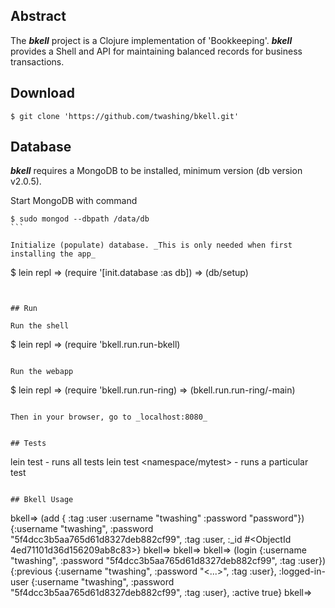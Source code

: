 
## Abstract
The _**bkell**_ project is a Clojure implementation of 'Bookkeeping'. _**bkell**_ provides a Shell and API for maintaining balanced records for business transactions. 


## Download
```
$ git clone 'https://github.com/twashing/bkell.git' 
```

## Database 

_**bkell**_ requires a MongoDB to be installed, minimum version (db version v2.0.5).

Start MongoDB with command 
````
$ sudo mongod --dbpath /data/db
```

Initialize (populate) database. _This is only needed when first installing the app_
````
$ lein repl
  => (require '[init.database :as db])
  => (db/setup)
````


## Run

Run the shell 
````
$ lein repl
  => (require 'bkell.run.run-bkell)
````

Run the webapp
````
$ lein repl
  => (require 'bkell.run.run-ring)
  => (bkell.run.run-ring/-main)
````

Then in your browser, go to _localhost:8080_


## Tests
````
lein test - runs all tests
lein test <namespace/mytest> - runs a particular test
````

## Bkell Usage 
````
bkell=> (add { :tag :user :username "twashing" :password "password"})
{:username "twashing", :password "5f4dcc3b5aa765d61d8327deb882cf99", :tag :user, :_id #<ObjectId 4ed71101d36d156209ab8c83>}
bkell=> 
bkell=> 
bkell=> (login {:username "twashing", :password "5f4dcc3b5aa765d61d8327deb882cf99", :tag :user})
{:previous {:username "twashing", :password "<...>", :tag :user}, :logged-in-user {:username "twashing", :password "5f4dcc3b5aa765d61d8327deb882cf99", :tag :user}, :active true}
bkell=>
````

